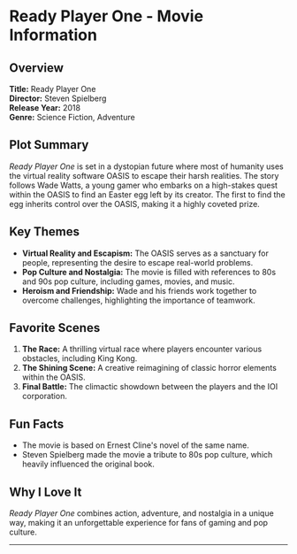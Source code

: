 # Ready Player One - Movie Information

## Overview
**Title:** Ready Player One  
**Director:** Steven Spielberg  
**Release Year:** 2018  
**Genre:** Science Fiction, Adventure  

## Plot Summary
*Ready Player One* is set in a dystopian future where most of humanity uses the virtual reality software OASIS to escape their harsh realities. The story follows Wade Watts, a young gamer who embarks on a high-stakes quest within the OASIS to find an Easter egg left by its creator. The first to find the egg inherits control over the OASIS, making it a highly coveted prize.

## Key Themes
- **Virtual Reality and Escapism:** The OASIS serves as a sanctuary for people, representing the desire to escape real-world problems.
- **Pop Culture and Nostalgia:** The movie is filled with references to 80s and 90s pop culture, including games, movies, and music.
- **Heroism and Friendship:** Wade and his friends work together to overcome challenges, highlighting the importance of teamwork.

## Favorite Scenes
1. **The Race:** A thrilling virtual race where players encounter various obstacles, including King Kong.
2. **The Shining Scene:** A creative reimagining of classic horror elements within the OASIS.
3. **Final Battle:** The climactic showdown between the players and the IOI corporation.

## Fun Facts
- The movie is based on Ernest Cline's novel of the same name.
- Steven Spielberg made the movie a tribute to 80s pop culture, which heavily influenced the original book.

## Why I Love It
*Ready Player One* combines action, adventure, and nostalgia in a unique way, making it an unforgettable experience for fans of gaming and pop culture.

---